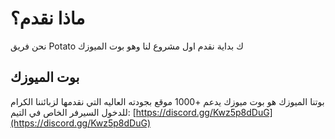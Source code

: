 # ماذا نقدم؟

نحن فريق Potato ك بداية نقدم اول مشروع لنا وهو بوت الميوزك



## بوت الميوزك

بوتنا الميوزك هو بوت ميوزك يدعم +1000 موقع بجودته العاليه التي نقدمها لزبائننا الكرام\
للدخول السيرفر الخاص في التيم: [https://discord.gg/Kwz5p8dDuG](https://discord.gg/Kwz5p8dDuG)

